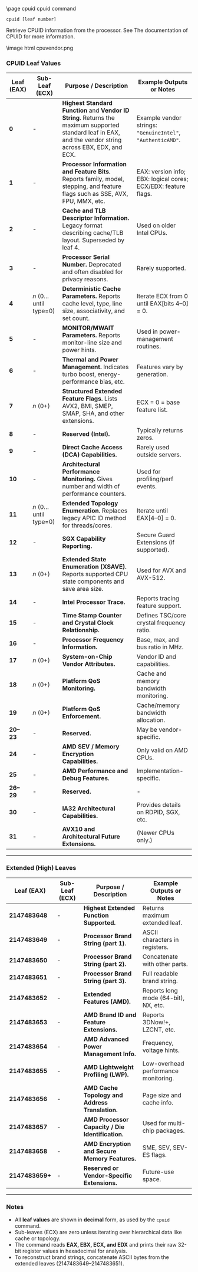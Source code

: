 \page cpuid cpuid command
```
cpuid [leaf number]
```
Retrieve CPUID information from the processor. See The documentation of CPUID for more information.

\image html cpuvendor.png

### CPUID Leaf Values

| Leaf (EAX) | Sub-Leaf (ECX)        | Purpose / Description                                                                                                                                       | Example Outputs or Notes                                       |
| ---------- | --------------------- | ----------------------------------------------------------------------------------------------------------------------------------------------------------- | -------------------------------------------------------------- |
| **0**      | -                     | **Highest Standard Function** and **Vendor ID String**. Returns the maximum supported standard leaf in EAX, and the vendor string across EBX, EDX, and ECX. | Example vendor strings: `"GenuineIntel"`, `"AuthenticAMD"`.    |
| **1**      | -                     | **Processor Information and Feature Bits.** Reports family, model, stepping, and feature flags such as SSE, AVX, FPU, MMX, etc.                             | EAX: version info; EBX: logical cores; ECX/EDX: feature flags. |
| **2**      | -                     | **Cache and TLB Descriptor Information.** Legacy format describing cache/TLB layout. Superseded by leaf 4.                                                  | Used on older Intel CPUs.                                      |
| **3**      | -                     | **Processor Serial Number.** Deprecated and often disabled for privacy reasons.                                                                             | Rarely supported.                                              |
| **4**      | *n* (0… until type=0) | **Deterministic Cache Parameters.** Reports cache level, type, line size, associativity, and set count.                                                     | Iterate ECX from 0 until EAX[bits 4–0] = 0.                    |
| **5**      | -                     | **MONITOR/MWAIT Parameters.** Reports monitor-line size and power hints.                                                                                    | Used in power-management routines.                             |
| **6**      | -                     | **Thermal and Power Management.** Indicates turbo boost, energy-performance bias, etc.                                                                      | Features vary by generation.                                   |
| **7**      | *n* (0+)              | **Structured Extended Feature Flags.** Lists AVX2, BMI, SMEP, SMAP, SHA, and other extensions.                                                              | ECX = 0 = base feature list.                                   |
| **8**      | -                     | **Reserved (Intel).**                                                                                                                                       | Typically returns zeros.                                       |
| **9**      | -                     | **Direct Cache Access (DCA) Capabilities.**                                                                                                                 | Rarely used outside servers.                                   |
| **10**     | -                     | **Architectural Performance Monitoring.** Gives number and width of performance counters.                                                                   | Used for profiling/perf events.                                |
| **11**     | *n* (0… until type=0) | **Extended Topology Enumeration.** Replaces legacy APIC ID method for threads/cores.                                                                        | Iterate until EAX[4–0] = 0.                                    |
| **12**     | -                     | **SGX Capability Reporting.**                                                                                                                               | Secure Guard Extensions (if supported).                        |
| **13**     | *n* (0+)              | **Extended State Enumeration (XSAVE).** Reports supported CPU state components and save area size.                                                          | Used for AVX and AVX-512.                                      |
| **14**     | -                     | **Intel Processor Trace.**                                                                                                                                  | Reports tracing feature support.                               |
| **15**     | -                     | **Time Stamp Counter and Crystal Clock Relationship.**                                                                                                      | Defines TSC/core crystal frequency ratio.                      |
| **16**     | -                     | **Processor Frequency Information.**                                                                                                                        | Base, max, and bus ratio in MHz.                               |
| **17**     | *n* (0+)              | **System-on-Chip Vendor Attributes.**                                                                                                                       | Vendor ID and capabilities.                                    |
| **18**     | *n* (0+)              | **Platform QoS Monitoring.**                                                                                                                                | Cache and memory bandwidth monitoring.                         |
| **19**     | *n* (0+)              | **Platform QoS Enforcement.**                                                                                                                               | Cache/memory bandwidth allocation.                             |
| **20–23**  | -                     | **Reserved.**                                                                                                                                               | May be vendor-specific.                                        |
| **24**     | -                     | **AMD SEV / Memory Encryption Capabilities.**                                                                                                               | Only valid on AMD CPUs.                                        |
| **25**     | -                     | **AMD Performance and Debug Features.**                                                                                                                     | Implementation-specific.                                       |
| **26–29**  | -                     | **Reserved.**                                                                                                                                               | -                                                              |
| **30**     | -                     | **IA32 Architectural Capabilities.**                                                                                                                        | Provides details on RDPID, SGX, etc.                           |
| **31**     | -                     | **AVX10 and Architectural Future Extensions.**                                                                                                              | (Newer CPUs only.)                                             |

---

### Extended (High) Leaves

| Leaf (EAX)      | Sub-Leaf (ECX) | Purpose / Description                            | Example Outputs or Notes             |
| --------------- | -------------- | ------------------------------------------------ | ------------------------------------ |
| **2147483648**  | -              | **Highest Extended Function Supported.**         | Returns maximum extended leaf.       |
| **2147483649**  | -              | **Processor Brand String (part 1).**             | ASCII characters in registers.       |
| **2147483650**  | -              | **Processor Brand String (part 2).**             | Concatenate with other parts.        |
| **2147483651**  | -              | **Processor Brand String (part 3).**             | Full readable brand string.          |
| **2147483652**  | -              | **Extended Features (AMD).**                     | Reports long mode (64-bit), NX, etc. |
| **2147483653**  | -              | **AMD Brand ID and Feature Extensions.**         | Reports 3DNow!+, LZCNT, etc.         |
| **2147483654**  | -              | **AMD Advanced Power Management Info.**          | Frequency, voltage hints.            |
| **2147483655**  | -              | **AMD Lightweight Profiling (LWP).**             | Low-overhead performance monitoring. |
| **2147483656**  | -              | **AMD Cache Topology and Address Translation.**  | Page size and cache info.            |
| **2147483657**  | -              | **AMD Processor Capacity / Die Identification.** | Used for multi-chip packages.        |
| **2147483658**  | -              | **AMD Encryption and Secure Memory Features.**   | SME, SEV, SEV-ES flags.              |
| **2147483659+** | -              | **Reserved or Vendor-Specific Extensions.**      | Future-use space.                    |

---

### Notes

* All **leaf values** are shown in **decimal** form, as used by the `cpuid` command.
* Sub-leaves (ECX) are zero unless iterating over hierarchical data like cache or topology.
* The command reads **EAX, EBX, ECX, and EDX** and prints their raw 32-bit register values in hexadecimal for analysis.
* To reconstruct brand strings, concatenate ASCII bytes from the extended leaves (2147483649–2147483651).
